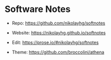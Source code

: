 # Software Notes

- Repo: https://github.com/nikolayhg/softnotes

- Website: https://nikolayhg.github.io/softnotes

- Edit: https://prose.io/#nikolayhg/softnotes

- Theme: https://github.com/broccolini/athena
